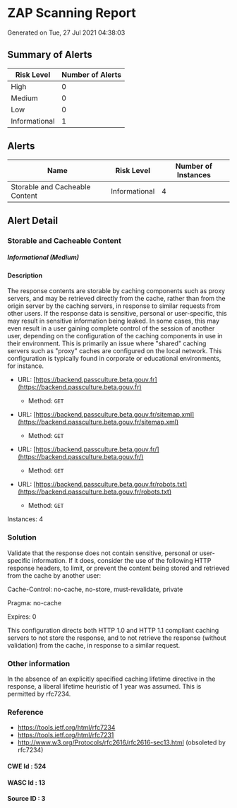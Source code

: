 
# ZAP Scanning Report

Generated on Tue, 27 Jul 2021 04:38:03


## Summary of Alerts

| Risk Level | Number of Alerts |
| --- | --- |
| High | 0 |
| Medium | 0 |
| Low | 0 |
| Informational | 1 |

## Alerts

| Name | Risk Level | Number of Instances |
| --- | --- | --- | 
| Storable and Cacheable Content | Informational | 4 | 

## Alert Detail


  
  
  
  
### Storable and Cacheable Content
##### Informational (Medium)
  
  
  
  
#### Description
<p>The response contents are storable by caching components such as proxy servers, and may be retrieved directly from the cache, rather than from the origin server by the caching servers, in response to similar requests from other users.  If the response data is sensitive, personal or user-specific, this may result in sensitive information being leaked. In some cases, this may even result in a user gaining complete control of the session of another user, depending on the configuration of the caching components in use in their environment. This is primarily an issue where "shared" caching servers such as "proxy" caches are configured on the local network. This configuration is typically found in corporate or educational environments, for instance.</p>
  
  
  
* URL: [https://backend.passculture.beta.gouv.fr](https://backend.passculture.beta.gouv.fr)
  
  
  * Method: `GET`
  
  
  
  
* URL: [https://backend.passculture.beta.gouv.fr/sitemap.xml](https://backend.passculture.beta.gouv.fr/sitemap.xml)
  
  
  * Method: `GET`
  
  
  
  
* URL: [https://backend.passculture.beta.gouv.fr/](https://backend.passculture.beta.gouv.fr/)
  
  
  * Method: `GET`
  
  
  
  
* URL: [https://backend.passculture.beta.gouv.fr/robots.txt](https://backend.passculture.beta.gouv.fr/robots.txt)
  
  
  * Method: `GET`
  
  
  
  
Instances: 4
  
### Solution
<p>Validate that the response does not contain sensitive, personal or user-specific information.  If it does, consider the use of the following HTTP response headers, to limit, or prevent the content being stored and retrieved from the cache by another user:</p><p>Cache-Control: no-cache, no-store, must-revalidate, private</p><p>Pragma: no-cache</p><p>Expires: 0</p><p>This configuration directs both HTTP 1.0 and HTTP 1.1 compliant caching servers to not store the response, and to not retrieve the response (without validation) from the cache, in response to a similar request. </p>
  
### Other information
<p>In the absence of an explicitly specified caching lifetime directive in the response, a liberal lifetime heuristic of 1 year was assumed. This is permitted by rfc7234.</p>
  
### Reference
* https://tools.ietf.org/html/rfc7234
* https://tools.ietf.org/html/rfc7231
* http://www.w3.org/Protocols/rfc2616/rfc2616-sec13.html (obsoleted by rfc7234)

  
#### CWE Id : 524
  
#### WASC Id : 13
  
#### Source ID : 3
